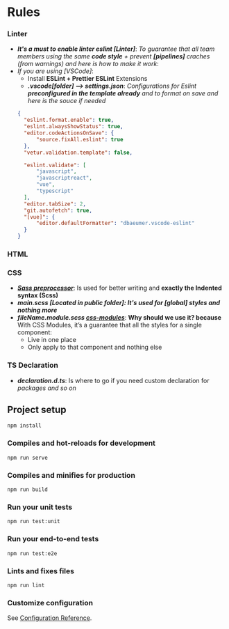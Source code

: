 # Rules

### Linter
- ***It's a must to enable linter eslint [Linter]***: *To guarantee that all team members using the same **code style** + prevent **[pipelines]** craches (from warnings) and here is how to make it work*:
- *If you are using [VSCode]*:
  - Install **ESLint + Prettier ESLint** Extensions
  - ***.vscode[folder] --> settings.json***: *Configurations for Eslint **preconfigured in the template already** and to format on save and here is the souce if needed*
  ```json
  {
    "eslint.format.enable": true,
    "eslint.alwaysShowStatus": true,
    "editor.codeActionsOnSave": {
        "source.fixAll.eslint": true
    },
    "vetur.validation.template": false,     

    "eslint.validate": [
        "javascript",
        "javascriptreact",
        "vue",
        "typescript"
    ],
    "editor.tabSize": 2,
    "git.autofetch": true,
    "[vue]": {
        "editor.defaultFormatter": "dbaeumer.vscode-eslint"
    }
  }
  ``` 

### HTML

### CSS
- ***[Sass preprocessor](https://sass-lang.com/documentation/)***: Is used for better writing and **exactly the Indented syntax (Scss)** 
- ***main.scss [Located in public folder]: It's used for [global] styles and nothing more***
- ***fileName.module.scss [css-modules](https://css-tricks.com/css-modules-part-1-need/)***: **Why should we use it? because** With CSS Modules, it’s a guarantee that all the styles for a single component:
  - Live in one place
  - Only apply to that component and nothing else

### TS Declaration
- ***declaration.d.ts***: Is where to go if you need custom declaration for *packages and so on*
## Project setup
```
npm install
```

### Compiles and hot-reloads for development
```
npm run serve
```

### Compiles and minifies for production
```
npm run build
```

### Run your unit tests
```
npm run test:unit
```

### Run your end-to-end tests
```
npm run test:e2e
```

### Lints and fixes files
```
npm run lint
```

### Customize configuration
See [Configuration Reference](https://cli.vuejs.org/config/).
